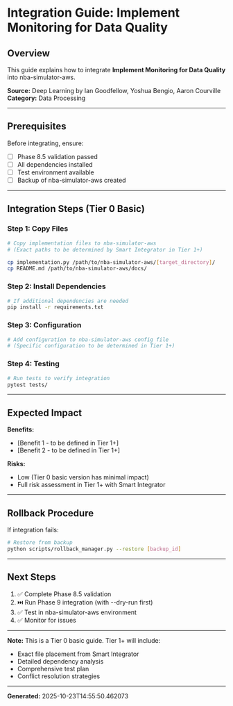 # Integration Guide: Implement Monitoring for Data Quality

## Overview

This guide explains how to integrate **Implement Monitoring for Data Quality** into nba-simulator-aws.

**Source:** Deep Learning by Ian Goodfellow, Yoshua Bengio, Aaron Courville
**Category:** Data Processing

---

## Prerequisites

Before integrating, ensure:
- [ ] Phase 8.5 validation passed
- [ ] All dependencies installed
- [ ] Test environment available
- [ ] Backup of nba-simulator-aws created

---

## Integration Steps (Tier 0 Basic)

### Step 1: Copy Files

```bash
# Copy implementation files to nba-simulator-aws
# (Exact paths to be determined by Smart Integrator in Tier 1+)

cp implementation.py /path/to/nba-simulator-aws/[target_directory]/
cp README.md /path/to/nba-simulator-aws/docs/
```

### Step 2: Install Dependencies

```bash
# If additional dependencies are needed
pip install -r requirements.txt
```

### Step 3: Configuration

```python
# Add configuration to nba-simulator-aws config file
# (Specific configuration to be determined in Tier 1+)
```

### Step 4: Testing

```bash
# Run tests to verify integration
pytest tests/
```

---

## Expected Impact

**Benefits:**
- [Benefit 1 - to be defined in Tier 1+]
- [Benefit 2 - to be defined in Tier 1+]

**Risks:**
- Low (Tier 0 basic version has minimal impact)
- Full risk assessment in Tier 1+ with Smart Integrator

---

## Rollback Procedure

If integration fails:

```bash
# Restore from backup
python scripts/rollback_manager.py --restore [backup_id]
```

---

## Next Steps

1. ✅ Complete Phase 8.5 validation
2. ⏭️  Run Phase 9 integration (with --dry-run first)
3. ✅ Test in nba-simulator-aws environment
4. ✅ Monitor for issues

---

**Note:** This is a Tier 0 basic guide. Tier 1+ will include:
- Exact file placement from Smart Integrator
- Detailed dependency analysis
- Comprehensive test plan
- Conflict resolution strategies

---

**Generated:** 2025-10-23T14:55:50.462073
